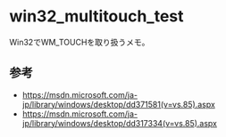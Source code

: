 win32_multitouch_test
====
Win32でWM_TOUCHを取り扱うメモ。

参考
----
* https://msdn.microsoft.com/ja-jp/library/windows/desktop/dd371581(v=vs.85).aspx
* https://msdn.microsoft.com/ja-jp/library/windows/desktop/dd317334(v=vs.85).aspx
